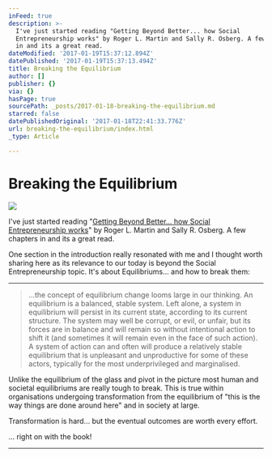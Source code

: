 ```yaml
---
inFeed: true
description: >-
  I've just started reading "Getting Beyond Better... how Social
  Entrepreneurship works" by Roger L. Martin and Sally R. Osberg. A few chapters
  in and its a great read.
dateModified: '2017-01-19T15:37:12.894Z'
datePublished: '2017-01-19T15:37:13.494Z'
title: Breaking the Equilibrium
author: []
publisher: {}
via: {}
hasPage: true
sourcePath: _posts/2017-01-18-breaking-the-equilibrium.md
starred: false
datePublishedOriginal: '2017-01-18T22:41:33.776Z'
url: breaking-the-equilibrium/index.html
_type: Article

---
```

# Breaking the Equilibrium
![](https://the-grid-user-content.s3-us-west-2.amazonaws.com/a93d0482-5985-4c0f-ba88-5337a212afb1.jpg)

I've just started reading "[Getting Beyond Better... how Social Entrepreneurship works][0]" by Roger L. Martin and Sally R. Osberg. A few chapters in and its a great read.

One section in the introduction really resonated with me and I thought worth sharing here as its relevance to our today is beyond the Social Entrepreneurship topic. It's about Equilibriums... and how to break them:

---

> ...the concept of equilibrium change looms large in our thinking. An equilibrium is a balanced, stable system. Left alone, a system in equilibrium will persist in its current state, according to its current structure. The system may well be corrupt, or evil, or unfair, but its forces are in balance and will remain so without intentional action to shift it (and sometimes it will remain even in the face of such action). A system of action can and often will produce a relatively stable equilibrium that is unpleasant and unproductive for some of these actors, typically for the most underprivileged and marginalised.

Unlike the equilibrium of the glass and pivot in the picture most human and societal equilibriums are really tough to break. This is true within organisations undergoing transformation from the equilibrium of "this is the way things are done around here" and in society at large.

Transformation is hard... but the eventual outcomes are worth every effort.

... right on with the book!

---



[0]: http://www.goodreads.com/book/show/24694071-getting-beyond-better